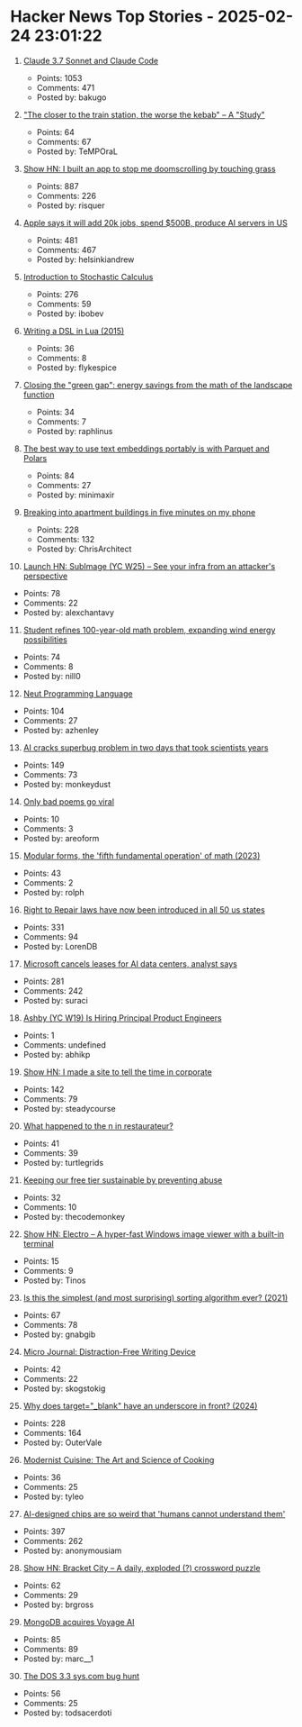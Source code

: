 # Hacker News Top Stories - 2025-02-24 23:01:22

1. [Claude 3.7 Sonnet and Claude Code](https://www.anthropic.com/news/claude-3-7-sonnet)
   - Points: 1053
   - Comments: 471
   - Posted by: bakugo

2. ["The closer to the train station, the worse the kebab" – A "Study"](https://www.jmspae.se/write-ups/kebabs-train-stations/)
   - Points: 64
   - Comments: 67
   - Posted by: TeMPOraL

3. [Show HN: I built an app to stop me doomscrolling by touching grass](https://touchgrass.now/)
   - Points: 887
   - Comments: 226
   - Posted by: risquer

4. [Apple says it will add 20k jobs, spend $500B, produce AI servers in US](https://www.bloomberg.com/news/articles/2025-02-24/apple-says-it-will-add-20-000-jobs-spend-500-billion-produce-ai-servers-in-us)
   - Points: 481
   - Comments: 467
   - Posted by: helsinkiandrew

5. [Introduction to Stochastic Calculus](https://jiha-kim.github.io/posts/introduction-to-stochastic-calculus/)
   - Points: 276
   - Comments: 59
   - Posted by: ibobev

6. [Writing a DSL in Lua (2015)](https://leafo.net/guides/dsl-in-lua.html)
   - Points: 36
   - Comments: 8
   - Posted by: flykespice

7. [Closing the "green gap": energy savings from the math of the landscape function](https://terrytao.wordpress.com/2025/02/23/closing-the-green-gap-from-the-mathematics-of-the-landscape-function-to-lower-electricity-costs-for-households/)
   - Points: 34
   - Comments: 7
   - Posted by: raphlinus

8. [The best way to use text embeddings portably is with Parquet and Polars](https://minimaxir.com/2025/02/embeddings-parquet/)
   - Points: 84
   - Comments: 27
   - Posted by: minimaxir

9. [Breaking into apartment buildings in five minutes on my phone](https://www.ericdaigle.ca/posts/breaking-into-dozens-of-apartments-in-five-minutes/)
   - Points: 228
   - Comments: 132
   - Posted by: ChrisArchitect

10. [Launch HN: SubImage (YC W25) – See your infra from an attacker's perspective](undefined)
   - Points: 78
   - Comments: 22
   - Posted by: alexchantavy

11. [Student refines 100-year-old math problem, expanding wind energy possibilities](https://www.psu.edu/news/engineering/story/student-refines-100-year-old-math-problem-expanding-wind-energy-possibilities)
   - Points: 74
   - Comments: 8
   - Posted by: nill0

12. [Neut Programming Language](https://vekatze.github.io/neut/overview.html)
   - Points: 104
   - Comments: 27
   - Posted by: azhenley

13. [AI cracks superbug problem in two days that took scientists years](https://www.bbc.co.uk/news/articles/clyz6e9edy3o)
   - Points: 149
   - Comments: 73
   - Posted by: monkeydust

14. [Only bad poems go viral](https://donotresearch.substack.com/p/stephanie-yue-duhem-only-bad-poems)
   - Points: 10
   - Comments: 3
   - Posted by: areoform

15. [Modular forms, the 'fifth fundamental operation' of math (2023)](https://www.quantamagazine.org/behold-modular-forms-the-fifth-fundamental-operation-of-math-20230921/)
   - Points: 43
   - Comments: 2
   - Posted by: rolph

16. [Right to Repair laws have now been introduced in all 50 us states](https://www.ifixit.com/News/108371/right-to-repair-laws-have-now-been-introduced-in-all-50-us-states)
   - Points: 331
   - Comments: 94
   - Posted by: LorenDB

17. [Microsoft cancels leases for AI data centers, analyst says](https://www.bloomberg.com/news/articles/2025-02-24/microsoft-cancels-leases-for-ai-data-centers-analyst-says)
   - Points: 281
   - Comments: 242
   - Posted by: suraci

18. [Ashby (YC W19) Is Hiring Principal Product Engineers](https://www.ashbyhq.com/careers?utm_source=hn&ashby_jid=a0d8713b-b35e-468e-82a2-40e33795b318)
   - Points: 1
   - Comments: undefined
   - Posted by: abhikp

19. [Show HN: I made a site to tell the time in corporate](https://corporate.watch)
   - Points: 142
   - Comments: 79
   - Posted by: steadycourse

20. [What happened to the n in restaurateur?](https://www.ciachef.edu/blog/what-happened-to-the-n-in-restaurateur/)
   - Points: 41
   - Comments: 39
   - Posted by: turtlegrids

21. [Keeping our free tier sustainable by preventing abuse](https://www.geocod.io/code-and-coordinates/2025-02-19-preventing-abuse/)
   - Points: 32
   - Comments: 10
   - Posted by: thecodemonkey

22. [Show HN: Electro – A hyper-fast Windows image viewer with a built-in terminal](https://github.com/pTinosq/Electro)
   - Points: 15
   - Comments: 9
   - Posted by: Tinos

23. [Is this the simplest (and most surprising) sorting algorithm ever? (2021)](https://arxiv.org/abs/2110.01111)
   - Points: 67
   - Comments: 78
   - Posted by: gnabgib

24. [Micro Journal: Distraction-Free Writing Device](https://github.com/unkyulee/micro-journal)
   - Points: 42
   - Comments: 22
   - Posted by: skogstokig

25. [Why does target="_blank" have an underscore in front? (2024)](https://kyrylo.org/html/2024/10/25/why-does-target-blank-have-an-underscore-in-front.html)
   - Points: 228
   - Comments: 164
   - Posted by: OuterVale

26. [Modernist Cuisine: The Art and Science of Cooking](https://modernistcuisine.com/books/modernist-cuisine/)
   - Points: 36
   - Comments: 25
   - Posted by: tyleo

27. [AI-designed chips are so weird that 'humans cannot understand them'](https://www.livescience.com/technology/computing/humans-cannot-really-understand-them-weird-ai-designed-chip-is-unlike-any-other-made-by-humans-and-performs-much-better)
   - Points: 397
   - Comments: 262
   - Posted by: anonymousiam

28. [Show HN: Bracket City – A daily, exploded (?) crossword puzzle](https://bracket.city)
   - Points: 62
   - Comments: 29
   - Posted by: brgross

29. [MongoDB acquires Voyage AI](https://investors.mongodb.com/news-releases/news-release-details/mongodb-announces-acquisition-voyage-ai-enable-organizations)
   - Points: 85
   - Comments: 89
   - Posted by: marc__1

30. [The DOS 3.3 sys.com bug hunt](https://www.brutman.com/Adventures_In_Code/DOS_33_SYS_Bug_Hunt/DOS_33_SYS_Bug_Hunt.html)
   - Points: 56
   - Comments: 25
   - Posted by: todsacerdoti

